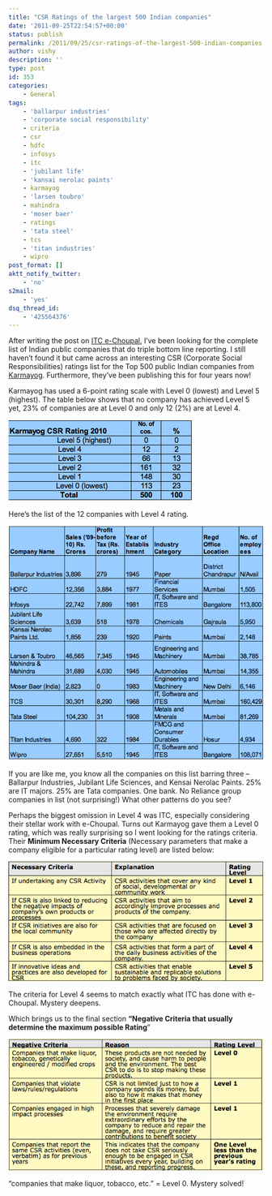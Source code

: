 ```yaml
---
title: "CSR Ratings of the largest 500 Indian companies"
date: '2011-09-25T22:54:57+00:00'
status: publish
permalink: /2011/09/25/csr-ratings-of-the-largest-500-indian-companies
author: vishy
description: ''
type: post
id: 353
categories:
    - General
tags:
    - 'ballarpur industries'
    - 'corporate social responsibility'
    - criteria
    - csr
    - hdfc
    - infosys
    - itc
    - 'jubilant life'
    - 'kansai nerolac paints'
    - karmayog
    - 'larsen toubro'
    - mahindra
    - 'moser baer'
    - ratings
    - 'tata steel'
    - tcs
    - 'titan industries'
    - wipro
post_format: []
aktt_notify_twitter:
    - 'no'
s2mail:
    - 'yes'
dsq_thread_id:
    - '425564376'
---
```

After writing the post on [ITC e-Choupal](http://www.techsangam.com/2011/09/20/itc-e-choupal-model-to-increase-farmer-revenue-and-its-own-bottomline/), I’ve been looking for the complete list of Indian public companies that do triple bottom line reporting. I still haven’t found it but came across an interesting CSR (Corporate Social Responsibilities) ratings list for the Top 500 public Indian companies from [Karmayog](http://www.karmayog.org/). Furthermore, they’ve been publishing this for four years now!

Karmayog has used a 6-point rating scale with Level 0 (lowest) and Level 5 (highest). The table below shows that no company has achieved Level 5 yet, 23% of companies are at Level 0 and only 12 (2%) are at Level 4.

[![](../../../../uploads/2011/09/karmayog_csr_rating_summary.png "karmayog_csr_rating_summary")](../../../../uploads/2011/09/karmayog_csr_rating_summary.png)

Here’s the list of the 12 companies with Level 4 rating.

[![](../../../../uploads/2011/09/karmayog_csr_ratings_level4_companies.png "karmayog_csr_ratings_level4_companies")](../../../../uploads/2011/09/karmayog_csr_ratings_level4_companies.png)

If you are like me, you know all the companies on this list barring three – Ballarpur Industries, Jubilant Life Sciences, and Kensai Nerolac Paints. 25% are IT majors. 25% are Tata companies. One bank. No Reliance group companies in list (not surprising!) What other patterns do you see?

Perhaps the biggest omission in Level 4 was ITC, especially considering their stellar work with e-Choupal. Turns out Karmayog gave them a Level 0 rating, which was really surprising so I went looking for the ratings criteria. Their **Minimum Necessary Criteria** (Necessary parameters that make a company eligible for a particular rating level) are listed below:

[![](../../../../uploads/2011/09/karmayog_csr_rating_criteria_necessary.png "karmayog_csr_rating_criteria_necessary")](../../../../uploads/2011/09/karmayog_csr_rating_criteria_necessary.png)

The criteria for Level 4 seems to match exactly what ITC has done with e-Choupal. Mystery deepens.

Which brings us to the final section **“Negative Criteria that usually determine the maximum possible Rating**”

[![](../../../../uploads/2011/09/karmayog_csr_rating_criteria_negative.png "karmayog_csr_rating_criteria_negative")](../../../../uploads/2011/09/karmayog_csr_rating_criteria_negative.png)

“companies that make liquor, tobacco, etc.” = Level 0. Mystery solved!